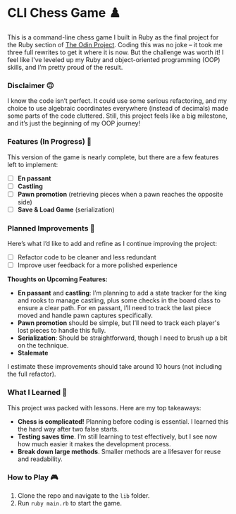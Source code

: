 # CLI Chess Game ♟️

This is a command-line chess game I built in Ruby as the final project for the Ruby section of [The Odin Project](https://theodinproject.com). Coding this was no joke – it took me three full rewrites to get it where it is now. But the challenge was worth it! I feel like I've leveled up my Ruby and object-oriented programming (OOP) skills, and I’m pretty proud of the result.

### Disclaimer 🙃
I know the code isn’t perfect. It could use some serious refactoring, and my choice to use algebraic coordinates everywhere (instead of decimals) made some parts of the code cluttered. Still, this project feels like a big milestone, and it’s just the beginning of my OOP journey!

### Features (In Progress) 🚧

This version of the game is nearly complete, but there are a few features left to implement:
- [ ] **En passant**
- [ ] **Castling**
- [ ] **Pawn promotion** (retrieving pieces when a pawn reaches the opposite side)
- [ ] **Save & Load Game** (serialization)

### Planned Improvements 📌
Here’s what I’d like to add and refine as I continue improving the project:
- [ ] Refactor code to be cleaner and less redundant
- [ ] Improve user feedback for a more polished experience

**Thoughts on Upcoming Features:**
- **En passant** and **castling**: I’m planning to add a state tracker for the king and rooks to manage castling, plus some checks in the board class to ensure a clear path. For en passant, I’ll need to track the last piece moved and handle pawn captures specifically.
- **Pawn promotion** should be simple, but I’ll need to track each player's lost pieces to handle this fully.
- **Serialization**: Should be straightforward, though I need to brush up a bit on the technique.
- **Stalemate**

I estimate these improvements should take around 10 hours (not including the full refactor).

### What I Learned 📖
This project was packed with lessons. Here are my top takeaways:
- **Chess is complicated!** Planning before coding is essential. I learned this the hard way after two false starts.
- **Testing saves time**. I’m still learning to test effectively, but I see now how much easier it makes the development process.
- **Break down large methods**. Smaller methods are a lifesaver for reuse and readability.

### How to Play 🎮
1. Clone the repo and navigate to the `lib` folder.
2. Run `ruby main.rb` to start the game.

